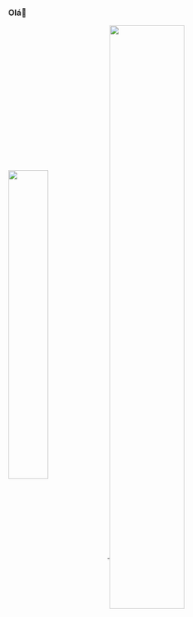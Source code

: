 ### Olá👋


<a href="https://github.com/anuraghazra/convoychat">
  <img width="40%"align="center" src="https://github-readme-stats.vercel.app/api?username=MatheusJoelho&show_icons=true&theme=radical" />
</a>
<a href="https://github.com/anuraghazra/github-readme-stats">
  <img width="55%" align="center" src="https://github-readme-stats.vercel.app/api/top-langs/?username=MatheusJoelho&layout=compact&theme=radical" />
</a>
